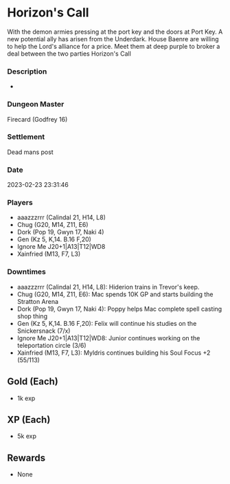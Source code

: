 # Horizon's Call
With the demon armies pressing at the port key and the doors at Port Key. A new potential ally has arisen from the Underdark. House Baenre are willing to help the Lord's alliance for a price. Meet them at deep purple to broker a deal between the two parties Horizon's Call
### Description
-
### Dungeon Master
Firecard (Godfrey 16)
### Settlement
Dead mans post
### Date
2023-02-23 23:31:46
### Players
* aaazzzrrr (Calindal 21, H14, L8)
* Chug (G20, M14, Z11, E6)
* Dork (Pop 19, Gwyn 17, Naki 4)
* Gen (Kz 5, K,14. B.16 F,20)
* Ignore Me J20+1|A13|T12|WD8
* Xainfried (M13, F7, L3)
### Downtimes
* aaazzzrrr (Calindal 21, H14, L8): Hiderion trains in Trevor's keep.
* Chug (G20, M14, Z11, E6): Mac spends 10K GP and starts building the Stratton Arena
* Dork (Pop 19, Gwyn 17, Naki 4): Poppy helps Mac complete spell casting shop thing
* Gen (Kz 5, K,14. B.16 F,20): Felix will continue his studies on the Snickersnack (7/x)
* Ignore Me J20+1|A13|T12|WD8: Junior continues working on the teleportation circle (3/6)
* Xainfried (M13, F7, L3): Myldris continues building his Soul Focus +2 (55/113)
## Gold (Each)
* 1k exp
## XP (Each)
* 5k exp
## Rewards
* None